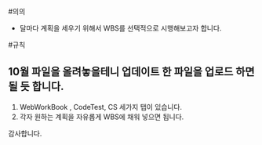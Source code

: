 #의의

- 달마다 계획을 세우기 위해서 WBS를 선택적으로 시행해보고자 합니다.

#규칙

## 10월 파일을 올려놓을테니 업데이트 한 파일을 업로드 하면 될 듯 합니다.

1. WebWorkBook , CodeTest, CS 세가지 탭이 있습니다.
2. 각자 원하는 계획을 자유롭게 WBS에 채워 넣으면 됩니다.

감사합니다.

